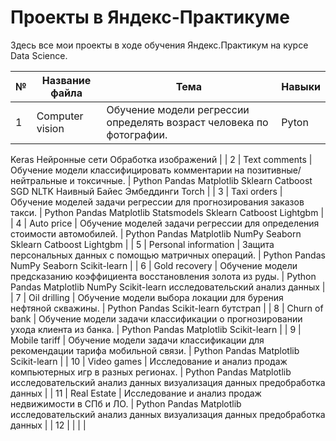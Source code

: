 # Проекты в Яндекс-Практикуме

Здесь все мои проекты в ходе обучения Яндекс.Практикум на курсе Data Science.

| **№** 	| **Название файла**   	| **Тема**                                                                            	| **Навыки**                                                                                        	|
|-------	|----------------------	|-------------------------------------------------------------------------------------	|---------------------------------------------------------------------------------------------------	|
| 1     	| Computer vision      	| Обучение модели регрессии определять возраст человека по фотографии.                 	| Pyton
Keras
Нейронные сети
Обработка изображений                                                                                      	|
| 2     	| Text comments        	| Обучение модели классифицировать комментарии на позитивные/нейтральные и токсичные. 	| Python
Pandas
Matplotlib Sklearn Catboost SGD NLTK Наивный Байес Эмбеддинги Torch                 	|
| 3     	| Taxi orders          	| Обучение моделей задачи регрессии для прогнозирования заказов такси.                	| Python Pandas Matplotlib Statsmodels Sklearn Catboost Lightgbm                                    	|
| 4     	| Auto price           	| Обучение моделей задачи регрессии для определения стоимости автомобилей.            	| Python Pandas Matplotlib NumPy Seaborn Sklearn Catboost Lightgbm                                  	|
| 5     	| Personal information 	| Защита персональных данных с помощью матричных операций.                            	| Python Pandas NumPy Seaborn Scikit-learn                                                          	|
| 6     	| Gold recovery        	| Обучение модели предсказанию коэффициента восстановления золота из руды.            	| Python Pandas Matplotlib NumPy Scikit-learn исследовательский анализ данных                       	|
| 7     	| Oil drilling         	| Обучение модели выбора локации для бурения нефтяной скважины.                       	| Python Pandas Scikit-learn бутстрап                                                               	|
| 8     	| Churn of bank        	| Обучение модели задачи классификации о прогнозировании ухода клиента из банка.      	| Python Pandas Matplotlib Scikit-learn                                                             	|
| 9     	| Mobile tariff        	| Обучение модели задачи классификации для рекомендации тарифа мобильной связи.       	| Python Pandas Matplotlib Scikit-learn                                                             	|
| 10    	| Video games          	| Исследование и анализ продаж компьютерных игр в разных регионах.                    	| Python Pandas Matplotlib исследовательский анализ данных визуализация данных предобработка данных 	|
| 11    	| Real Estate          	| Исследование и анализ продаж недвижимости в СПб и ЛО.                               	| Python Pandas Matplotlib исследовательский анализ данных визуализация данных предобработка данных 	|
| 12    	|                      	|                                                                                     	|                                                                                                   	|